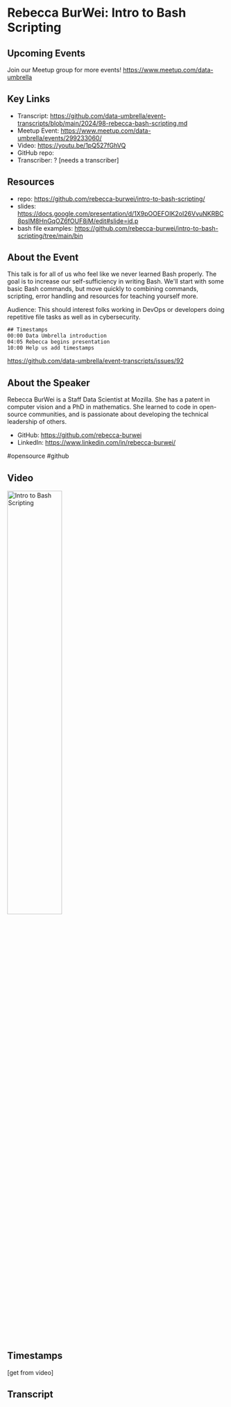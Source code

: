 # Rebecca BurWei:  Intro to Bash Scripting

## Upcoming Events
Join our Meetup group for more events!
https://www.meetup.com/data-umbrella

## Key Links
- Transcript: https://github.com/data-umbrella/event-transcripts/blob/main/2024/98-rebecca-bash-scripting.md
- Meetup Event: https://www.meetup.com/data-umbrella/events/299233060/
- Video: https://youtu.be/1pQ527fGhVQ
- GitHub repo:
- Transcriber:  ? [needs a transcriber]

## Resources
- repo: https://github.com/rebecca-burwei/intro-to-bash-scripting/
- slides: https://docs.google.com/presentation/d/1X9pOOEFOIK2oI26VvuNKRBC8psIM8HnGqOZ6fOUF8jM/edit#slide=id.p
- bash file examples: https://github.com/rebecca-burwei/intro-to-bash-scripting/tree/main/bin

## About the Event
This talk is for all of us who feel like we never learned Bash properly. The goal is to increase our self-sufficiency in writing Bash. We'll start with some basic Bash commands, but move quickly to combining commands, scripting, error handling and resources for teaching yourself more.

Audience: This should interest folks working in DevOps or developers doing repetitive file tasks as well as in cybersecurity.

```
## Timestamps
00:00 Data Umbrella introduction
04:05 Rebecca begins presentation
10:00 Help us add timestamps
```

https://github.com/data-umbrella/event-transcripts/issues/92

## About the Speaker
Rebecca BurWei is a Staff Data Scientist at Mozilla. She has a patent in computer vision and a PhD in mathematics. She learned to code in open-source communities, and is passionate about developing the technical leadership of others.

- GitHub: https://github.com/rebecca-burwei
- LinkedIn: https://www.linkedin.com/in/rebecca-burwei/

#opensource #github
## Video
<a href="http://www.youtube.com/watch?feature=player_embedded&v=1pQ527fGhVQ" target="_blank"><img src="http://img.youtube.com/vi/1pQ527fGhVQ/0.jpg"
alt="Intro to Bash Scripting" width="50%" /></a>

## Timestamps
[get from video]

## Transcript
